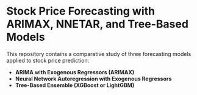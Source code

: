 # **Stock Price Forecasting with ARIMAX, NNETAR, and Tree-Based Models**

This repository contains a comparative study of three forecasting models applied to stock price prediction:

- **ARIMA with Exogenous Regressors (ARIMAX)**
- **Neural Network Autoregression with Exogenous Regressors**
- **Tree-Based Ensemble (XGBoost or LightGBM)**